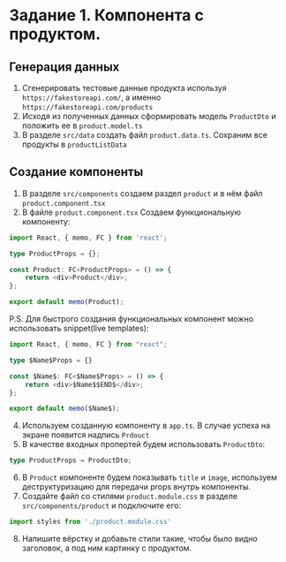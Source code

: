 # Задание 1. Компонента с продуктом. 
## Генерация данных
1. Сгенерировать тестовые данные продукта используя `https://fakestoreapi.com/`, а именно `https://fakestoreapi.com/products`
2. Исходя из полученных данных сформировать модель `ProductDto` и положить ее в `product.model.ts`
3. В разделе `src/data` создать файл `product.data.ts`. Сохраним все продукты в `productListData`
## Создание компоненты
1. В разделе `src/components` создаем раздел `product` и в нём файл `product.component.tsx`
2. В файле `product.component.tsx` Создаем функциональную компоненту:

```typescript
import React, { memo, FC } from 'react';

type ProductProps = {};

const Product: FC<ProductProps> = () => {
    return <div>Product</div>;
};

export default memo(Product);
```

P.S. Для быстрого создания функциональных компонент можно использовать snippet(live templates):

```typescript
import React, { memo, FC } from "react";

type $Name$Props = {}

const $Name$: FC<$Name$Props> = () => {
    return <div>$Name$$END$</div>;
};

export default memo($Name$);
```
4. Используем созданную компоненту в `app.ts`. В случае успеха на экране появится надпись `Prdouct`
5. В качестве входных пропертей будем использовать `ProductDto`:
```typescript
type ProductProps = ProductDto;
```
6. В `Product` компоненте будем показывать `title` и `image`, используем деструктуризацию для передачи props внутрь компоненты.
7. Создайте файл со стилями `product.module.css` в разделе `src/components/product` и подключите его:
```typescript
import styles from './product.module.css'
```
8. Напишите вёрстку и добавьте стили такие, чтобы было видно заголовок, а под ним картинку с продуктом.